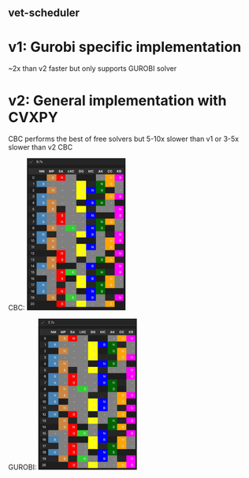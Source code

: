 ## vet-scheduler
# v1: Gurobi specific implementation
~2x than v2 faster but only supports GUROBI solver

# v2: General implementation with CVXPY
CBC performs the best of free solvers but 5-10x slower than v1 or 3-5x slower than v2 CBC

CBC:
<img src="./doc/ex1_cbc_solution.png" alt="gurobi" width="200"/>

GUROBI:
<img src="./doc/ex1_gurobi_solution.png" alt="gurobi" width="200"/>